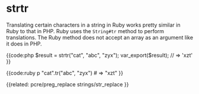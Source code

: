 # strtr

Translating certain characters in a string in Ruby works pretty similar in
Ruby to that in PHP. Ruby uses the `String#tr` method to perform translations.
The Ruby method does not accept an array as an argument like it does in PHP.

{{code:php
    $result = strtr("cat", "abc", "zyx");
    var_export($result);
    // => 'xzt'
}}

{{code:ruby
    p "cat".tr("abc", "zyx")
    # => "xzt"
}}


{{related:
    pcre/preg_replace
    strings/str_replace
}}
